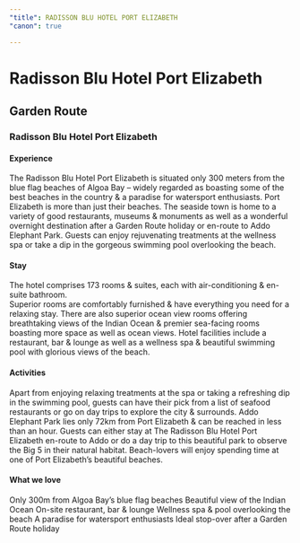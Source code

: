 ```yaml
---
"title": RADISSON BLU HOTEL PORT ELIZABETH
"canon": true

---
```


# Radisson Blu Hotel Port Elizabeth
## Garden Route
### Radisson Blu Hotel Port Elizabeth

#### Experience
The Radisson Blu Hotel Port Elizabeth is situated only 300 meters from the blue flag beaches of Algoa Bay – widely regarded as boasting some of the best beaches in the country &amp; a paradise for watersport enthusiasts.
Port Elizabeth is more than just their beaches.  The seaside town is home to a variety of good restaurants, museums &amp; monuments as well as a wonderful overnight destination after a Garden Route holiday or en-route to Addo Elephant Park.
Guests can enjoy rejuvenating treatments at the wellness spa or take a dip in the gorgeous swimming pool overlooking the beach.

#### Stay
The hotel comprises 173 rooms &amp; suites, each with air-conditioning &amp; en-suite bathroom.  
Superior rooms are comfortably furnished &amp; have everything you need for a relaxing stay.  There are also superior ocean view rooms offering breathtaking views of the Indian Ocean &amp; premier sea-facing rooms boasting more space as well as ocean views.
Hotel facilities include a restaurant, bar &amp; lounge as well as a wellness spa &amp; beautiful swimming pool with glorious views of the beach.

#### Activities
Apart from enjoying relaxing treatments at the spa or taking a refreshing dip in the swimming pool, guests can have their pick from a list of seafood restaurants or go on day trips to explore the city &amp; surrounds.
Addo Elephant Park lies only 72km from Port Elizabeth &amp; can be reached in less than an hour.  Guests can either stay at The Radisson Blu Hotel Port Elizabeth en-route to Addo or do a day trip to this beautiful park to observe the Big 5 in their natural habitat.
Beach-lovers will enjoy spending time at one of Port Elizabeth’s beautiful beaches.


#### What we love
Only 300m from Algoa Bay’s blue flag beaches
Beautiful view of the Indian Ocean
On-site restaurant, bar &amp; lounge
Wellness spa &amp; pool overlooking the beach
A paradise for watersport enthusiasts
Ideal stop-over after a Garden Route holiday